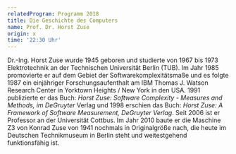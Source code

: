 ```yaml
---
relatedProgram: Programm 2018
title: Die Geschichte des Computers
name: Prof. Dr. Horst Zuse
origin: x
time: '22:30 Uhr'
---
```

Dr.-Ing. Horst Zuse wurde 1945 geboren und studierte von 1967 bis 1973 Elektrotechnik an der Technischen Universität Berlin (TUB). Im Jahr 1985 promovierte er auf dem Gebiet der Softwarekomplexitätsmaße und es folgte 1987 ein einjähriger Forschungsaufenthalt am IBM Thomas J. Watson Research Center in Yorktown Heights / New York in den USA. 1991 publizierte er das Buch: *Horst Zuse: Software Complexity - Measures and Methods, im DeGruyter* Verlag und 1998 erschien das Buch: *Horst Zuse: A Framework of Software Measurement, DeGruyter Verlag*. Seit 2006 ist er Professor an der Universität Cottbus. Im Jahr 2010 baute er die Maschine Z3 von Konrad Zuse von 1941 nochmals in Originalgröße nach, die heute im Deutschen Technikmuseum in Berlin steht und weitestgehend funktionsfähig ist.
